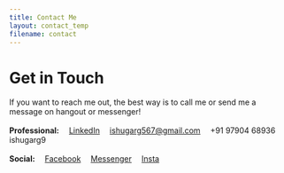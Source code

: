 ```yaml
---
title: Contact Me
layout: contact_temp
filename: contact
--- 
```


# Get in Touch
If you want to reach me out, the best way is to call me or send me a message on hangout or messenger!<br><br>
<b>Professional:</b>&emsp;<i class="fa fa-linkedin" aria-hidden="true"></i> <a href="www.linkedin.com/in/ishugarg" target="_blank">LinkedIn</a>&emsp;
<i class="fa fa-envelope-square" aria-hidden="true"></i> ishugarg567@gmail.com&emsp;
<i class="fa fa-phone" aria-hidden="true"></i> +91 97904 68936&emsp;
<i class="fa fa-skype" aria-hidden="true"></i> ishugarg9<br><br>
<b>Social:</b>&emsp;<i class="fa fa-facebook" aria-hidden="true"></i> <a href="https://www.facebook.com/ishugarg567" title="facebook" target="_blank">Facebook</a>&emsp;
<i class="fa fa-facebook" aria-hidden="true"></i> <a href="https://m.me/ishugarg567" target="_blank">Messenger</a>&emsp;
<i class="fa fa-instagram" aria-hidden="true"></i> <a href="https://www.instagram.com/ishugarg567/" target="_blank">Insta</a>
